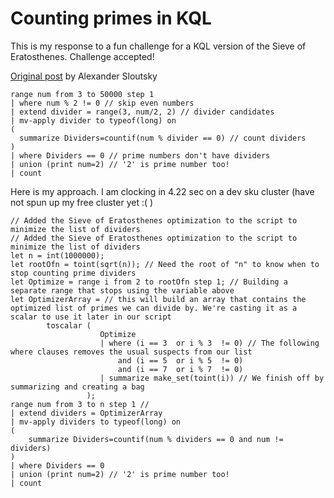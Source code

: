 # Counting primes in KQL
This is my response to a fun challenge for a KQL version of the Sieve of Eratosthenes. Challenge accepted!

[Original post](https://www.linkedin.com/posts/sloutsky_azure-data-explorer-activity-6914950553500291072-iQuu?utm_source=linkedin_share&utm_medium=member_desktop_web) by Alexander Sloutsky
``` kusto
range num from 3 to 50000 step 1 
| where num % 2 != 0 // skip even numbers
| extend divider = range(3, num/2, 2) // divider candidates
| mv-apply divider to typeof(long) on
(
  summarize Dividers=countif(num % divider == 0) // count dividers
)
| where Dividers == 0 // prime numbers don't have dividers
| union (print num=2) // '2' is prime number too!
| count
``` 

Here is my approach. I am clocking in 4.22 sec on a dev sku cluster (have not spun up my free cluster yet :( )

``` kusto
// Added the Sieve of Eratosthenes optimization to the script to minimize the list of dividers
// Added the Sieve of Eratosthenes optimization to the script to minimize the list of dividers
let n = int(1000000);
let rootOfn = toint(sqrt(n)); // Need the root of "n" to know when to stop counting prime dividers
let Optimize = range i from 2 to rootOfn step 1; // Building a separate range that stops using the variable above
let OptimizerArray = // this will build an array that contains the optimized list of primes we can divide by. We're casting it as a scalar to use it later in our script 
        toscalar (
                    Optimize
                    | where (i == 3  or i % 3  != 0) // The following where clauses removes the usual suspects from our list
                        and (i == 5  or i % 5  != 0)
                        and (i == 7  or i % 7  != 0)
                    | summarize make_set(toint(i)) // We finish off by summarizing and creating a bag
                 );
range num from 3 to n step 1 // 
| extend dividers = OptimizerArray
| mv-apply dividers to typeof(long) on
(
    summarize Dividers=countif(num % dividers == 0 and num != dividers)
)
| where Dividers == 0
| union (print num=2) // '2' is prime number too!
| count
``` 

